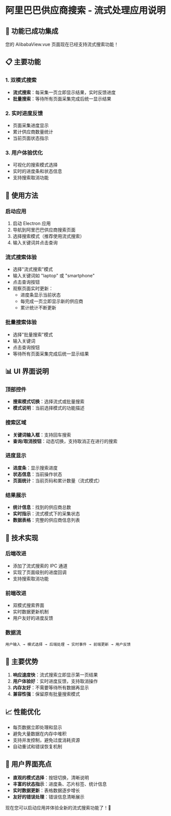 # 阿里巴巴供应商搜索 - 流式处理应用说明

## 🎉 功能已成功集成

您的 AlibabaView.vue 页面现在已经支持流式搜索功能！

## 📋 主要功能

### 1. **双模式搜索**
- **流式搜索**：每采集一页立即显示结果，实时反馈进度
- **批量搜索**：等待所有页面采集完成后统一显示结果

### 2. **实时进度反馈**
- 页面采集进度显示
- 累计供应商数量统计
- 当前页面状态指示

### 3. **用户体验优化**
- 可视化的搜索模式选择
- 实时的进度条和状态信息
- 支持搜索取消功能

## 🚀 使用方法

### 启动应用
1. 启动 Electron 应用
2. 导航到阿里巴巴供应商搜索页面
3. 选择搜索模式（推荐使用流式搜索）
4. 输入关键词并点击查询

### 流式搜索体验
- 选择"流式搜索"模式
- 输入关键词如 "laptop" 或 "smartphone"
- 点击查询按钮
- 观察页面实时更新：
  - 进度条显示当前状态
  - 每完成一页立即显示新的供应商
  - 累计统计不断更新

### 批量搜索体验
- 选择"批量搜索"模式
- 输入关键词
- 点击查询按钮
- 等待所有页面采集完成后统一显示结果

## 📊 UI 界面说明

### 顶部控件
- **搜索模式切换**：选择流式或批量搜索
- **模式说明**：当前选择模式的功能描述

### 搜索区域
- **关键词输入框**：支持回车搜索
- **查询/取消按钮**：动态切换，支持取消正在进行的搜索

### 进度显示
- **进度条**：显示搜索进度
- **状态信息**：当前操作状态
- **页面统计**：当前页码和累计数量（流式模式）

### 结果展示
- **统计信息**：找到的供应商总数
- **实时指示**：流式模式下的采集状态
- **数据表格**：完整的供应商信息列表

## 🔧 技术实现

### 后端改进
- 添加了流式搜索的 IPC 通道
- 实现了页面级别的进度回调
- 支持搜索取消功能

### 前端改进
- 双模式搜索界面
- 实时数据更新机制
- 用户友好的进度反馈

### 数据流
```
用户输入 → 模式选择 → 后端处理 → 实时事件 → 前端更新 → 用户反馈
```

## 🎯 主要优势

1. **响应速度快**：流式搜索立即显示第一页结果
2. **用户体验好**：实时进度反馈，支持取消操作
3. **内存友好**：不需要等待所有数据再显示
4. **兼容性强**：保留原有批量搜索模式

## 📈 性能优化

- 每页数据立即处理和显示
- 避免大量数据在内存中堆积
- 支持并发控制，避免过度消耗资源
- 自动重试和错误恢复机制

## 🎨 用户界面亮点

- **直观的模式选择**：按钮切换，清晰说明
- **丰富的状态指示**：进度条、芯片标签、统计信息
- **实时数据更新**：表格数据逐步增长
- **友好的错误处理**：错误信息清晰展示

现在您可以启动应用并体验全新的流式搜索功能了！🚀
